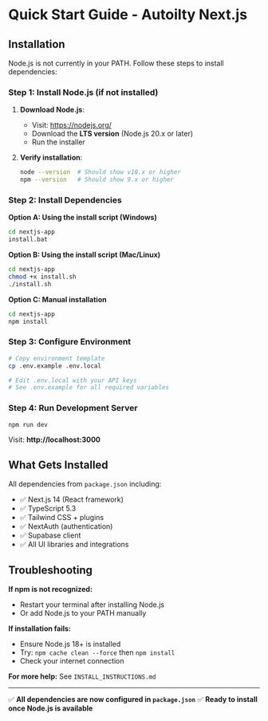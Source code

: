 # Quick Start Guide - Autoilty Next.js

## Installation

Node.js is not currently in your PATH. Follow these steps to install dependencies:

### Step 1: Install Node.js (if not installed)

1. **Download Node.js**:
   - Visit: https://nodejs.org/
   - Download the **LTS version** (Node.js 20.x or later)
   - Run the installer

2. **Verify installation**:
   ```bash
   node --version  # Should show v18.x or higher
   npm --version   # Should show 9.x or higher
   ```

### Step 2: Install Dependencies

**Option A: Using the install script (Windows)**
```bash
cd nextjs-app
install.bat
```

**Option B: Using the install script (Mac/Linux)**
```bash
cd nextjs-app
chmod +x install.sh
./install.sh
```

**Option C: Manual installation**
```bash
cd nextjs-app
npm install
```

### Step 3: Configure Environment

```bash
# Copy environment template
cp .env.example .env.local

# Edit .env.local with your API keys
# See .env.example for all required variables
```

### Step 4: Run Development Server

```bash
npm run dev
```

Visit: **http://localhost:3000**

## What Gets Installed

All dependencies from `package.json` including:
- ✅ Next.js 14 (React framework)
- ✅ TypeScript 5.3
- ✅ Tailwind CSS + plugins
- ✅ NextAuth (authentication)
- ✅ Supabase client
- ✅ All UI libraries and integrations

## Troubleshooting

**If npm is not recognized:**
- Restart your terminal after installing Node.js
- Or add Node.js to your PATH manually

**If installation fails:**
- Ensure Node.js 18+ is installed
- Try: `npm cache clean --force` then `npm install`
- Check your internet connection

**For more help:** See `INSTALL_INSTRUCTIONS.md`

---

✅ **All dependencies are now configured in `package.json`**
✅ **Ready to install once Node.js is available**
